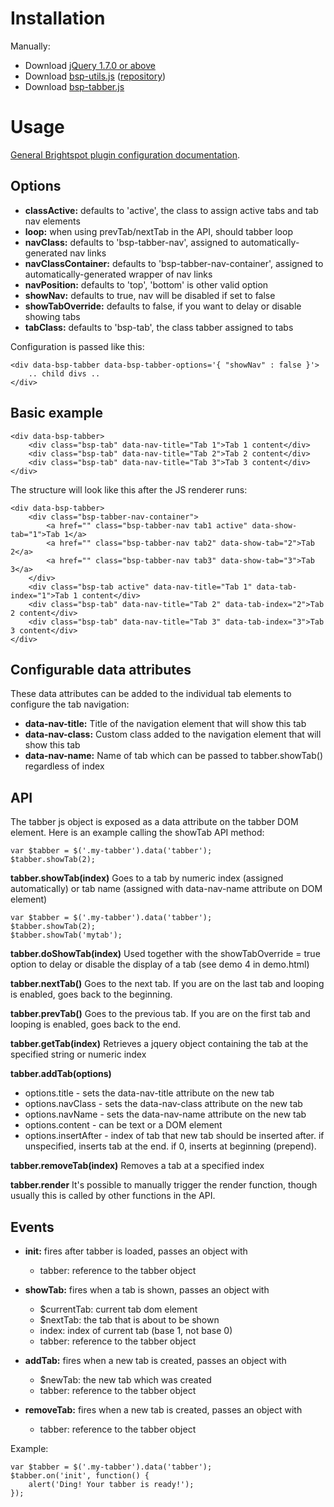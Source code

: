 # Installation


Manually:

- Download [jQuery 1.7.0 or above](http://jquery.com/download/)
- Download [bsp-utils.js](https://raw.githubusercontent.com/perfectsense/brightspot-js-utils/master/bsp-utils.js) ([repository](https://github.com/perfectsense/brightspot-js-utils))
- Download [bsp-tabber.js](https://raw.githubusercontent.com/perfectsense/brightspot-js-tabber/master/bsp-tabber.js)

# Usage

[General Brightspot plugin configuration documentation](https://github.com/perfectsense/brightspot-js-utils/blob/master/PLUGIN.md).

## Options

-	**classActive:** defaults to 'active', the class to assign active tabs and tab nav elements
-	**loop:** when using prevTab/nextTab in the API, should tabber loop
-	**navClass:** defaults to 'bsp-tabber-nav', assigned to automatically-generated nav links
-	**navClassContainer:** defaults to 'bsp-tabber-nav-container', assigned to automatically-generated wrapper of nav links
-	**navPosition:** defaults to 'top', 'bottom' is other valid option
-	**showNav:** defaults to true, nav will be disabled if set to false
-	**showTabOverride:** defaults to false, if you want to delay or disable showing tabs
-	**tabClass:** defaults to 'bsp-tab', the class tabber assigned to tabs

Configuration is passed like this:

	<div data-bsp-tabber data-bsp-tabber-options='{ "showNav" : false }'>
		.. child divs ..
	</div>

## Basic example

	<div data-bsp-tabber>
		<div class="bsp-tab" data-nav-title="Tab 1">Tab 1 content</div>
		<div class="bsp-tab" data-nav-title="Tab 2">Tab 2 content</div>
		<div class="bsp-tab" data-nav-title="Tab 3">Tab 3 content</div>
	</div>

The structure will look like this after the JS renderer runs:

	<div data-bsp-tabber>
		<div class="bsp-tabber-nav-container">
			<a href="" class="bsp-tabber-nav tab1 active" data-show-tab="1">Tab 1</a>
			<a href="" class="bsp-tabber-nav tab2" data-show-tab="2">Tab 2</a>
			<a href="" class="bsp-tabber-nav tab3" data-show-tab="3">Tab 3</a>
		</div>
		<div class="bsp-tab active" data-nav-title="Tab 1" data-tab-index="1">Tab 1 content</div>
		<div class="bsp-tab" data-nav-title="Tab 2" data-tab-index="2">Tab 2 content</div>
		<div class="bsp-tab" data-nav-title="Tab 3" data-tab-index="3">Tab 3 content</div>
	</div>

## Configurable data attributes

These data attributes can be added to the individual tab elements to configure the tab navigation:

-	**data-nav-title:** Title of the navigation element that will show this tab
-	**data-nav-class:** Custom class added to the navigation element that will show this tab
-	**data-nav-name:** Name of tab which can be passed to tabber.showTab() regardless of index

## API

The tabber js object is exposed as a data attribute on the tabber DOM element. Here is an example
calling the showTab API method:

	var $tabber = $('.my-tabber').data('tabber');
	$tabber.showTab(2);

**tabber.showTab(index)**
Goes to a tab by numeric index (assigned automatically) or tab name (assigned
with data-nav-name attribute on DOM element)

	var $tabber = $('.my-tabber').data('tabber');
	$tabber.showTab(2);
	$tabber.showTab('mytab');
 
**tabber.doShowTab(index)**
Used together with the showTabOverride = true option to delay or disable
the display of a tab (see demo 4 in demo.html)
  
**tabber.nextTab()**
Goes to the next tab. If you are on the last tab and looping is enabled, goes
back to the beginning.
 
**tabber.prevTab()**
Goes to the previous tab. If you are on the first tab and looping is enabled, goes
back to the end.
 
**tabber.getTab(index)**
Retrieves a jquery object containing the tab at the specified string or numeric index
  
**tabber.addTab(options)**
-	options.title - sets the data-nav-title attribute on the new tab
-	options.navClass - sets the data-nav-class attribute on the new tab
-	options.navName - sets the data-nav-name attribute on the new tab
-	options.content - can be text or a DOM element
-	options.insertAfter - index of tab that new tab should be inserted after. if unspecified, inserts tab at the end. if 0, inserts at beginning (prepend).
  
**tabber.removeTab(index)**
Removes a tab at a specified index
  
**tabber.render**
It's possible to manually trigger the render function, though usually
this is called by other functions in the API.

## Events

- **init:** fires after tabber is loaded, passes an object with
  - tabber: reference to the tabber object
 
- **showTab:** fires when a tab is shown, passes an object with
  - $currentTab: current tab dom element
  - $nextTab: the tab that is about to be shown
  - index: index of current tab (base 1, not base 0)
  - tabber: reference to the tabber object

- **addTab:** fires when a new tab is created, passes an object with
  - $newTab: the new tab which was created
  - tabber: reference to the tabber object
 
- **removeTab:** fires when a new tab is created, passes an object with
  - tabber: reference to the tabber object

Example:

	var $tabber = $('.my-tabber').data('tabber');
	$tabber.on('init', function() {
		alert('Ding! Your tabber is ready!');
	});
